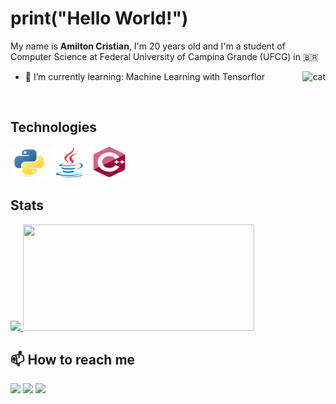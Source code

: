 <!---
comments
--->

# print("Hello World!")
My name is **Amilton Cristian**, I'm 20 years old and I'm a student of Computer Science at Federal University of Campina Grande (UFCG) in 🇧🇷

<img alt="cat" align=right height=120 src="https://media.tumblr.com/tumblr_lo1h2bCTeV1qhrjqn.gif">

- 🌱 I’m currently learning:
Machine Learning with Tensorflor

<br>


## Technologies
<div>
  <img alt="Python" height="50" width="60" src="https://raw.githubusercontent.com/devicons/devicon/master/icons/python/python-original.svg">
  <img alt="Java" height="50" width="60" src="https://raw.githubusercontent.com/devicons/devicon/master/icons/java/java-original.svg">
  <img alt="C++" height="50" width="60" src="https://raw.githubusercontent.com/devicons/devicon/master/icons/cplusplus/cplusplus-original.svg">  
</div>


## Stats
<div>
  <a href="https://github.com/AmiltonCristian">
    <img height="170" src="https://github-readme-stats.vercel.app/api?username=AmiltonCristian&show_icons=true&theme=radical&hide_border=true"/>
    <img height="170" width="370" src="https://github-readme-stats.vercel.app/api/top-langs/?username=AmiltonCristian&layout=compact&theme=radical&hide_border=true"/>
  </a>
</div>

<!---
##
![Snake animation](https://github.com/AmiltonCristian/AmiltonCristian/blob/output/github-contribution-grid-snake.svg)
--->

## 📫 How to reach me
[![](https://img.shields.io/badge/-LinkedIn-blue?style=flat&logo=Linkedin&logoColor=white)](https://www.linkedin.com/in/amilton-cabral/)
[![](https://img.shields.io/badge/-Gmail-c14438?style=flat&logo=Gmail&logoColor=white)](mailto:amiltoncristian9@gmail.com)
[![](https://img.shields.io/github/followers/AmiltonCristian?label=follow&style=social)](https://github.com/AmiltonCristian)
